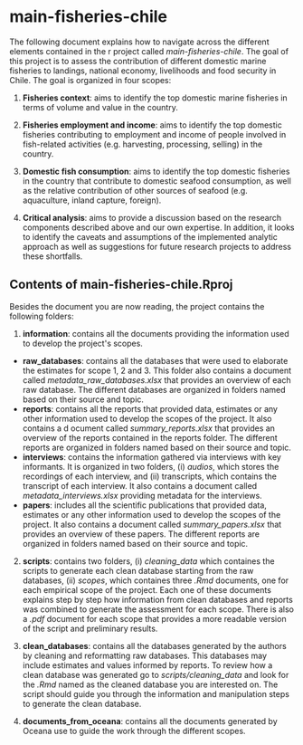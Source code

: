 # main-fisheries-chile

The following document explains how to navigate across the different elements contained in the r project called *main-fisheries-chile*. The goal of this project is to assess the contribution of different domestic marine fisheries to landings, national economy, livelihoods and food security in Chile. The goal is organized in four scopes:

1) **Fisheries context**: aims to identify the top domestic marine fisheries in terms of volume and value in the country. 

2) **Fisheries employment and income**: aims to identify the top domestic fisheries contributing to employment and income of people involved in fish-related activities (e.g. harvesting, processing, selling) in the country. 

3) **Domestic fish consumption**: aims to identify the top domestic fisheries in the country that contribute to domestic seafood consumption, as well as the relative contribution of other sources of seafood (e.g. aquaculture, inland capture, foreign).  

4) **Critical analysis**: aims to provide a discussion based on the research components described above and our own expertise. In addition, it looks to identify the caveats and assumptions of the implemented analytic approach as well as suggestions for future research projects to address these shortfalls.

## Contents of main-fisheries-chile.Rproj

Besides the document you are now reading, the project contains the following folders:

1) **information**: contains all the documents providing the information used to develop the project's scopes.

- **raw_databases**: contains all the databases that were used to elaborate the estimates for scope 1, 2 and 3. This folder also contains a document called *metadata_raw_databases.xlsx* that provides an overview of each raw database. The different databases are organized in folders named based on their source and topic. 
- **reports**: contains all the reports that provided data, estimates or any other information used to develop the scopes of the project. It also contains a d ocument called *summary_reports.xlsx* that provides an overview of the reports contained in the reports folder. The different reports are organized in folders named based on their source and topic. 
- **interviews**: contains the information gathered via interviews with key informants. It is organized in two folders, (i) *audios*, which stores the recordings of each interview, and (ii) transcripts, which contains the transcript of each interview. It also contains a document called *metadata_interviews.xlsx* providing metadata for the interviews.
- **papers**: includes all the scientific publications that provided data, estimates or any other information used to develop the scopes of the project. It also contains a document called *summary_papers.xlsx* that provides an overview of these papers. The different reports are organized in folders named based on their source and topic.

2) **scripts**: contains two folders, (i) *cleaning_data* which containes the scripts to generate each clean database starting from the raw databases, (ii) *scopes*, which containes three *.Rmd* documents, one for each empirical scope of the project. Each one of these documents explains step by step how information from clean databases and reports was combined to generate the assessment for each scope. There is also a *.pdf* document for each scope that provides a more readable version of the script and preliminary results. 

3) **clean_databases**: contains all the databases generated by the authors by cleaning and reformatting raw databases. This databases may include estimates and values informed by reports. To review how a clean database was generated go to *scripts/cleaning_data* and look for the *.Rmd* named as the cleaned database you are interested on. The script should guide you through the information and manipulation steps to generate the clean database. 

4) **documents_from_oceana**: contains all the documents generated by Oceana use to guide the work through the different scopes. 


